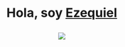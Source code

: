 <h1 align="center"><b>Hola, soy <a href=https://www.linkedin.com/in/ezequiel-bosco-5925661bb/">Ezequiel</a>
<br>
<p align="center">
  <img src="https://i.imgur.com/Yzmj3My.jpeg"></a>
</p>
